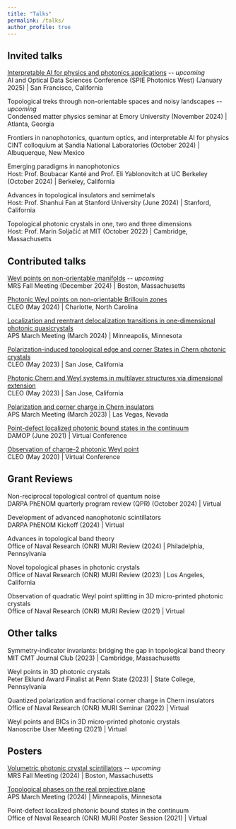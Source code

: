 ```yaml
---
title: "Talks"
permalink: /talks/
author_profile: true
---
```


## Invited talks
[Interpretable AI for physics and photonics applications](https://spie.org/photonics-west/presentation/Interpretable-AI-for-physics-and-photonics/13375-76#_=_) -- _upcoming_\
AI and Optical Data Sciences Conference (SPIE Photonics West) (January 2025) | San Francisco, California

Topological treks through non-orientable spaces and noisy landscapes -- _upcoming_\
Condensed matter physics seminar at Emory University (November 2024) | Atlanta, Georgia

Frontiers in nanophotonics, quantum optics, and interpretable AI for physics\
CINT colloquium at Sandia National Laboratories (October 2024) | Albuquerque, New Mexico

Emerging paradigms in nanophotonics\
Host: Prof. Boubacar Kanté and Prof. Eli Yablonovitch at UC Berkeley (October 2024) | Berkeley, California

Advances in topological insulators and semimetals\
Host: Prof. Shanhui Fan at Stanford University (June 2024) | Stanford, California

Topological photonic crystals in one, two and three dimensions\
Host: Prof. Marin Soljačić at MIT (October 2022) | Cambridge, Massachusetts

## Contributed talks
[Weyl points on non-orientable manifolds](https://www.mrs.org/meetings-events/annual-meetings/2024-mrs-fall-meeting/symposium-sessions/presentations/view/2024-fall-meeting/2024-fall-meeting-4154808) -- _upcoming_\
MRS Fall Meeting (December 2024) | Boston, Massachusetts

[Photonic Weyl points on non-orientable Brillouin zones](https://www.cleoconference.org/home/schedule/)\
CLEO (May 2024) | Charlotte, North Carolina

[Localization and reentrant delocalization transitions in one-dimensional photonic quasicrystals](https://meetings.aps.org/Meeting/MAR24/Session/T54.5)\
APS March Meeting (March 2024) | Minneapolis, Minnesota

[Polarization-induced topological edge and corner States in Chern photonic crystals](https://opg.optica.org/abstract.cfm?uri=CLEO_FS-2023-FM1B.3)\
CLEO (May 2023) | San Jose, California

[Photonic Chern and Weyl systems in multilayer structures via dimensional extension](https://opg.optica.org/abstract.cfm?uri=CLEO_FS-2023-FF1D.4)\
CLEO (May 2023) | San Jose, California

[Polarization and corner charge in Chern insulators](https://meetings.aps.org/Meeting/MAR23/Session/N19.3)\
APS March Meeting (March 2023) | Las Vegas, Nevada

[Point-defect localized photonic bound states in the continuum](https://meetings.aps.org/Meeting/DAMOP21/Session/S09.4)\
DAMOP (June 2021) | Virtual Conference

[Observation of charge-2 photonic Weyl point](https://opg.optica.org/abstract.cfm?uri=CLEO_QELS-2020-FTh1B.2)\
CLEO (May 2020) | Virtual Conference

## Grant Reviews
Non-reciprocal topological control of quantum noise\
DARPA PhENOM quarterly program review (QPR) (October 2024) | Virtual

Development of advanced nanophotonic scintillators\
DARPA PhENOM Kickoff (2024) | Virtual

Advances in topological band theory\
Office of Naval Research (ONR) MURI Review (2024) | Philadelphia, Pennsylvania

Novel topological phases in photonic crystals\
Office of Naval Research (ONR) MURI Review (2023) | Los Angeles, California

Observation of quadratic Weyl point splitting in 3D micro-printed photonic crystals\
Office of Naval Research (ONR) MURI Review (2021) | Virtual

## Other talks
Symmetry-indicator invariants: bridging the gap in topological band theory\
MIT CMT Journal Club (2023) | Cambridge, Massachusetts

Weyl points in 3D photonic crystals\
Peter Eklund Award Finalist at Penn State (2023) | State College, Pennsylvania

Quantized polarization and fractional corner charge in Chern insulators\
Office of Naval Research (ONR) MURI Seminar (2022) | Virtual

Weyl points and BICs in 3D micro-printed photonic crystals\
Nanoscribe User Meeting (2021) | Virtual

## Posters
[Volumetric photonic crystal scintillators](https://www.mrs.org/meetings-events/annual-meetings/2024-mrs-fall-meeting/symposium-sessions/presentations/view/2024-fall-meeting/2024-fall-meeting-4154386) -- _upcoming_\
MRS Fall Meeting (2024) | Boston, Massachusetts

[Topological phases on the real projective plane](https://meetings.aps.org/Meeting/MAR24/Session/V00.32)\
APS March Meeting (2024) | Minneapolis, Minnesota

Point-defect localized photonic bound states in the continuum\
Office of Naval Research (ONR) MURI Poster Session (2021) | Virtual
